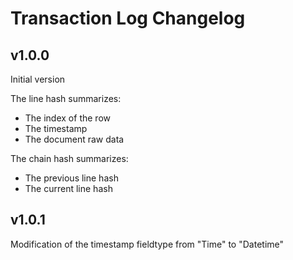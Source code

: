 # Transaction Log Changelog

## v1.0.0
Initial version

The line hash summarizes:
- The index of the row
- The timestamp
- The document raw data

The chain hash summarizes:
- The previous line hash
- The current line hash

## v1.0.1
Modification of the timestamp fieldtype from "Time" to "Datetime"